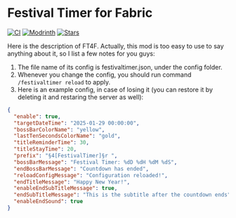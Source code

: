 # Festival Timer for Fabric
[![CI](https://github.com/OakPlatinum/FestivalTimer4Fabric/actions/workflows/build.yml/badge.svg)](https://github.com/OakPlatinum/FestivalTimer4Fabric/actions/workflows/build.yml)
[![Modrinth](https://img.shields.io/modrinth/v/ft4f.svg)](https://modrinth.com/mod/ft4f)
[![Stars](https://img.shields.io/github/stars/OakPlatinum/FestivalTimer4Fabric.svg?style=social)](https://github.com/OakPlatinum/FestivalTimer4Fabric)


Here is the description of FT4F. Actually, this mod is too easy to use to say anything about it, so I list a few notes for you guys:
1. The file name of its config is festivaltimer.json, under the config folder.
2. Whenever you change the config, you should run command `/festivaltimer reload` to apply.
3. Here is an example config, in case of losing it (you can restore it by deleting it and restaring the server as well):

```json
{
  "enable": true,
  "targetDateTime": "2025-01-29 00:00:00",
  "bossBarColorName": "yellow",
  "lastTenSecondsColorName": "gold",
  "titleReminderTime": 30,
  "titleStayTime": 20,
  "prefix": "§4[FestivalTimer]§r ",
  "bossBarMessage": "Festival Timer: %dD %dH %dM %dS",
  "endBossBarMessage": "Countdown has ended",
  "reloadConfigMessage": "Configuration reloaded!",
  "endTitleMessage": "Happy New Year!",
  "enableEndSubTitleMessage": true,
  "endSubTitleMessage": "This is the subtitle after the countdown ends",
  "enableEndSound": true
}
```